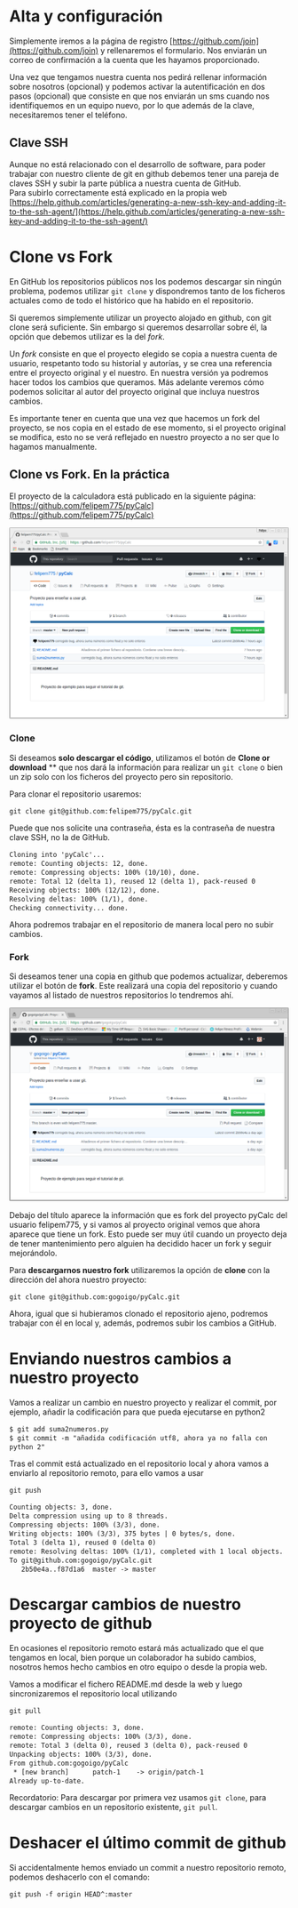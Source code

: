 # Alta y configuración

Simplemente iremos a la página de registro [https://github.com/join](https://github.com/join) y rellenaremos el formulario. Nos enviarán un correo de confirmación a la cuenta que les hayamos proporcionado.

Una vez que tengamos nuestra cuenta nos pedirá rellenar información sobre nosotros \(opcional\) y podemos activar la autentificación en dos pasos \(opcional\) que consiste en que nos enviarán un sms cuando nos identifiquemos en un equipo nuevo, por lo que además de la clave, necesitaremos tener el teléfono.

## Clave SSH

Aunque no está relacionado con el desarrollo de software, para poder trabajar con nuestro cliente de git en github debemos tener una pareja de claves SSH y subir la parte pública a nuestra cuenta de GitHub.  
Para subirlo correctamente está explicado en la propia web [https://help.github.com/articles/generating-a-new-ssh-key-and-adding-it-to-the-ssh-agent/](https://help.github.com/articles/generating-a-new-ssh-key-and-adding-it-to-the-ssh-agent/)

# Clone vs Fork

En GitHub los repositorios públicos nos los podemos descargar sin ningún problema, podemos utilizar `git clone` y dispondremos tanto de los ficheros actuales como de todo el histórico que ha habido en el repositorio.

Si queremos simplemente utilizar un proyecto alojado en github, con git clone será suficiente. Sin embargo si queremos desarrollar sobre él, la opción que debemos utilizar es la del _fork_.

Un _fork_ consiste en que el proyecto elegido se copia a nuestra cuenta de usuario, respetanto todo su historial y autorías, y se crea una referencia entre el proyecto original y el nuestro. En nuestra versión ya podremos hacer todos los cambios que queramos. Más adelante veremos cómo podemos solicitar al autor del proyecto original que incluya nuestros cambios.

Es importante tener en cuenta que una vez que hacemos un fork del proyecto, se nos copia en el estado de ese momento, si el proyecto original se modifica, esto no se verá reflejado en nuestro proyecto a no ser que lo hagamos manualmente.

## Clone vs Fork. En la práctica

El proyecto de la calculadora está publicado en la siguiente página: [https://github.com/felipem775/pyCalc](https://github.com/felipem775/pyCalc)

![](/assets/felipem775-pyCalc.png)

### Clone 
Si deseamos **solo descargar el código**, utilizamos el botón de **Clone or download**
** que nos dará la información para realizar un `git clone` o bien un zip solo con los ficheros del proyecto pero sin repositorio.

Para clonar el repositorio usaremos:

    git clone git@github.com:felipem775/pyCalc.git

Puede que nos solicite una contraseña, ésta es la contraseña de nuestra clave SSH, no la de GitHub.

```
Cloning into 'pyCalc'...
remote: Counting objects: 12, done.
remote: Compressing objects: 100% (10/10), done.
remote: Total 12 (delta 1), reused 12 (delta 1), pack-reused 0
Receiving objects: 100% (12/12), done.
Resolving deltas: 100% (1/1), done.
Checking connectivity... done.
```

Ahora podremos trabajar en el repositorio de manera local pero no subir cambios.

### Fork
Si deseamos tener una copia en github que podemos actualizar, deberemos utilizar el botón de **fork**.
Este realizará una copia del repositorio y cuando vayamos al listado de nuestros repositorios lo tendremos ahí.

![](/assets/gogoigo-pyCalc.png)

Debajo del título aparece la información que es fork del proyecto pyCalc del usuario felipem775, y si vamos al proyecto original vemos que ahora aparece que tiene un fork. Esto puede ser muy útil cuando un proyecto deja de tener mantenimiento pero alguien ha decidido hacer un fork y seguir mejorándolo.

Para **descargarnos nuestro fork** utilizaremos la opción de **clone** con la dirección del ahora nuestro proyecto:

    git clone git@github.com:gogoigo/pyCalc.git

Ahora, igual que si hubieramos clonado el repositorio ajeno, podremos trabajar con él en local y, además, podremos subir los cambios a GitHub.

# Enviando nuestros cambios a nuestro proyecto
Vamos a realizar un cambio en nuestro proyecto y realizar el commit, por ejemplo, añadir la codificación para que pueda ejecutarse en python2

    $ git add suma2numeros.py 
    $ git commit -m "añadida codificación utf8, ahora ya no falla con python 2" 

Tras el commit está actualizado en el repositorio local y ahora vamos a enviarlo al repositorio remoto, para ello vamos a usar

    git push

```
Counting objects: 3, done.
Delta compression using up to 8 threads.
Compressing objects: 100% (3/3), done.
Writing objects: 100% (3/3), 375 bytes | 0 bytes/s, done.
Total 3 (delta 1), reused 0 (delta 0)
remote: Resolving deltas: 100% (1/1), completed with 1 local objects.
To git@github.com:gogoigo/pyCalc.git
   2b50e4a..f87d1a6  master -> master
```

# Descargar cambios de nuestro proyecto de github
En ocasiones el repositorio remoto estará más actualizado que el que tengamos en local, bien porque un colaborador ha subido cambios, nosotros hemos hecho cambios en otro equipo o desde la propia web.

Vamos a modificar el fichero README.md desde la web y luego sincronizaremos el repositorio local utilizando

    git pull
    
```    
remote: Counting objects: 3, done.
remote: Compressing objects: 100% (3/3), done.
remote: Total 3 (delta 0), reused 3 (delta 0), pack-reused 0
Unpacking objects: 100% (3/3), done.
From github.com:gogoigo/pyCalc
 * [new branch]      patch-1    -> origin/patch-1
Already up-to-date.
```

Recordatorio: Para descargar por primera vez usamos `git clone`, para descargar cambios en un repositorio existente, `git pull`.

# Deshacer el último commit de github
Si accidentalmente hemos enviado un commit a nuestro repositorio remoto, podemos deshacerlo con el comando:

    git push -f origin HEAD^:master
